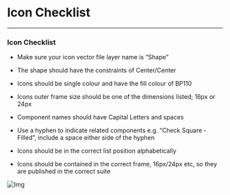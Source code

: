 
# Icon Checklist

---

### Icon Checklist

- Make sure your icon vector file layer name is “Shape”

- The shape should have the constraints of Center/Center

- Icons should be single colour and have the fill colour of BP110

- Icons outer frame size should be one of the dimensions listed; 16px or 24px

- Component names should have Capital Letters and spaces

- Use a hyphen to indicate related components e.g. “Check Square - Filled”, include a space either side of the hyphen

- Icons should be in the correct list position alphabetically

- Icons should be contained in the correct frame, 16px/24px etc, so they are published in the correct suite

![Img](https://studio-assets.supernova.io/design-systems/16150/c1d01850-b7f2-4cda-837c-03ff9717238d.png?Expires=1980201600&Policy=eyJTdGF0ZW1lbnQiOlt7IlJlc291cmNlIjoiaHR0cHM6Ly9zdHVkaW8tYXNzZXRzLnN1cGVybm92YS5pby9kZXNpZ24tc3lzdGVtcy8xNjE1MC9jMWQwMTg1MC1iN2YyLTRjZGEtODM3Yy0wM2ZmOTcxNzIzOGQucG5nIiwiQ29uZGl0aW9uIjp7IkRhdGVMZXNzVGhhbiI6eyJBV1M6RXBvY2hUaW1lIjoxOTgwMjAxNjAwfX19XX0_&Signature=A-17JrCtWCXhJFSmPZPpXsAgJemugFu8evvbDnlWEN8wH1dVxUQkQ9RY6kUW-I6qKbeBGByFxsc80lbjO4XxJwpzsNcC2r8o34PnpNZsSdYCItOvh9LSEN~MAjBo5-~BQFkqtCtrqwecyLzv7t86XZK8dl8fkol00GKeIm3nTFNdgSVit3muV-W-TaXnXJIZmJ-Ai8Mh-GY1SzpvnetNj6YteiQBXKQRfnLcRLD1qfX1b4hJmd3PBOuKZCogWAUZwb5C6-edAJ-jV7mOnzO-QZsu1z3-3B0Z9WkrLFzb1ih9T-LaaRsmQ~g1aZ8uBUdTX4srBiIKlH-DdwrFWxeghQ__&Key-Pair-Id=APKAJGK34LCCAUR7N6LA)